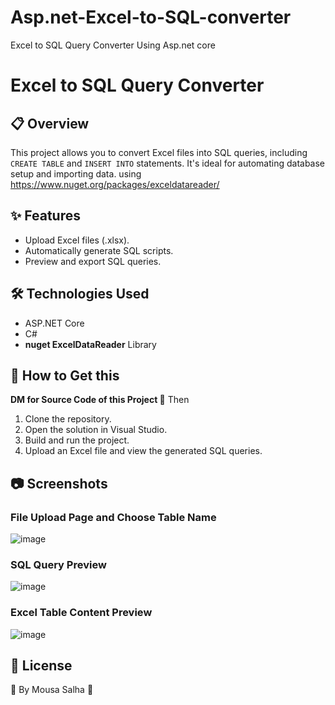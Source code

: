 # Asp.net-Excel-to-SQL-converter
Excel to SQL Query Converter Using Asp.net core 

# Excel to SQL Query Converter

## 📋 Overview
This project allows you to convert Excel files into SQL queries, including `CREATE TABLE` and `INSERT INTO` statements. It's ideal for automating database setup and importing data.
using https://www.nuget.org/packages/exceldatareader/
## ✨ Features
- Upload Excel files (.xlsx).
- Automatically generate SQL scripts.
- Preview and export SQL queries.

## 🛠️ Technologies Used
- ASP.NET Core
- C#
- **nuget ExcelDataReader** Library 

## 🚀 How to Get this 
**DM for Source Code of this Project 🤝**
Then
1. Clone the repository.
2. Open the solution in Visual Studio.
3. Build and run the project.
4. Upload an Excel file and view the generated SQL queries.

## 📷 Screenshots
### File Upload Page and Choose Table Name
![image](https://github.com/user-attachments/assets/26fff041-8c7f-4c1b-a0c0-ca38b949a104)


### SQL Query Preview
![image](https://github.com/user-attachments/assets/13654bc5-9376-4724-9dfe-99428e3c757c)


### Excel Table Content Preview
![image](https://github.com/user-attachments/assets/0c01c49c-3bb5-4f13-871f-c3002f44d33a)

## 📜 License
🚀 By Mousa Salha 🤝

